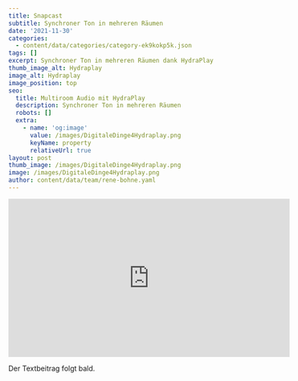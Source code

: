 ```yaml
---
title: Snapcast
subtitle: Synchroner Ton in mehreren Räumen
date: '2021-11-30'
categories:
  - content/data/categories/category-ek9kokp5k.json
tags: []
excerpt: Synchroner Ton in mehreren Räumen dank HydraPlay
thumb_image_alt: Hydraplay
image_alt: Hydraplay
image_position: top
seo:
  title: Multiroom Audio mit HydraPlay
  description: Synchroner Ton in mehreren Räumen
  robots: []
  extra:
    - name: 'og:image'
      value: /images/DigitaleDinge4Hydraplay.png
      keyName: property
      relativeUrl: true
layout: post
thumb_image: /images/DigitaleDinge4Hydraplay.png
image: /images/DigitaleDinge4Hydraplay.png
author: content/data/team/rene-bohne.yaml
---
```

<iframe width="560" height="315"
src="https://www.youtube.com/embed/jhkCNTelJdA?modestbranding=1"
frameborder="0" allow="accelerometer; autoplay; encrypted-media;
gyroscope; picture-in-picture" allowfullscreen>\</iframe>

Der Textbeitrag folgt bald.

